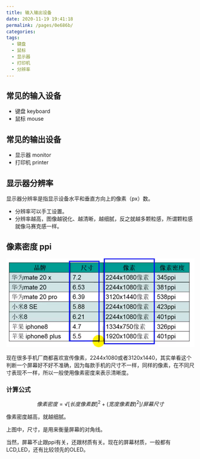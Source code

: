```yaml
---
title: 输入输出设备
date: 2020-11-19 19:41:18
permalink: /pages/0e686b/
categories:
tags:
  - 键盘
  - 鼠标
  - 显示器
  - 打印机
  - 分辨率
---
```








## 常见的输入设备

- 键盘 keyboard
- 鼠标 mouse

## 常见的输出设备

- 显示器 monitor
- 打印机 printer

## 显示器分辨率

显示器分辨率是指显示设备水平和垂直方向上的像素（px）数。

- 分辨率可以手工设置。
- 分辨率越高，图像越锐化、越清晰，越细腻，反之就越多颗粒感，所谓颗粒感就像马赛克感一样。



## 像素密度 ppi

![image-20201119195338879](https://raw.githubusercontent.com/SaulJWu/images/main/20201119195338.png)

现在很多手机厂商都喜欢宣传像素，2244x1080或者3120x1440，其实单看这个判断一个屏幕好不好不准确，因为每款手机的尺寸不一样，同样的像素，在不同尺寸表现不一样，所以一般使用像素密度来表示清晰度。



### 计算公式

$$
像素密度=√[长度像素数]^2+(宽度像素数)^2]/屏幕尺寸
$$


像素密度越高，就越细腻。



上图中，尺寸，是用来衡量屏幕的对角线。

当然，屏幕不止跟ppi有关，还跟材质有关。现在的屏幕材质，一般都有LCD,LED，还有比较领先的OLED。

